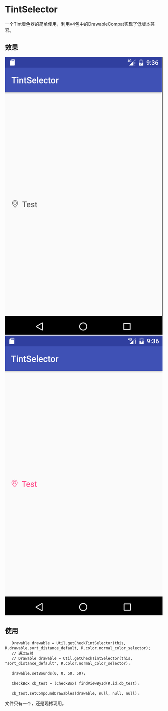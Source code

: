 # TintSelector


一个Tint着色器的简单使用，利用v4包中的DrawableCompat实现了低版本兼容。


## 效果
![](https://github.com/Yunfeng1u/TintSelector/blob/master/art/pic1.png)
![](https://github.com/Yunfeng1u/TintSelector/blob/master/art/pic2.png)


## 使用

```
   Drawable drawable = Util.getCheckTintSelector(this, R.drawable.sort_distance_default, R.color.normal_color_selector);
   // 通过反射
   // Drawable drawable = Util.getCheckTintSelector(this, "sort_distance_default", R.color.normal_color_selector);
     
   drawable.setBounds(0, 0, 50, 50);

   CheckBox cb_test = (CheckBox) findViewById(R.id.cb_test);
        
   cb_test.setCompoundDrawables(drawable, null, null, null);
```

文件只有一个，还是现拷现用。
